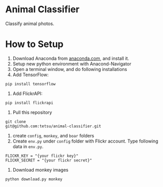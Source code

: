 # Animal Classifier
Classify animal photos.

# How to Setup

1. Download Anaconda from [anaconda.com](https://www.anaconda.com/), and install it.
1. Setup new python environment with Anacond-Navigator
1. Open a terminal window, and do following installations
1. Add TensorFlow:

```
pip install tensorflow
```

1. Add FlickrAPI:

```
pip install flickrapi
```

1. Pull this repository

```
git clone
git@github.com:tetsu/animal-classifier.git
```

1. create `config`, `monkey`, and `boar` folders
1. Create `env.py` under `config` folder with Flickr account. Type following data in `env.py`.

```
FLICKR_KEY = "{your flickr key}"
FLICKR_SECRET = "{your flickr secret}"
```

1. Download monkey images

```
python download.py monkey
```
